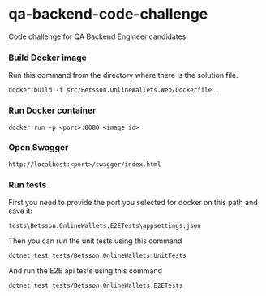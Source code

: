 # qa-backend-code-challenge

Code challenge for QA Backend Engineer candidates.

### Build Docker image

Run this command from the directory where there is the solution file.

```
docker build -f src/Betsson.OnlineWallets.Web/Dockerfile .
```

### Run Docker container

```
docker run -p <port>:8080 <image id>
```

### Open Swagger

```
http://localhost:<port>/swagger/index.html
```

### Run tests

First you need to provide the port you selected for docker on this path and save it:

`tests\Betsson.OnlineWallets.E2ETests\appsettings.json`

Then you can run the unit tests using this command

```
dotnet test tests/Betsson.OnlineWallets.UnitTests
```
And run the E2E api tests using this command

```
dotnet test tests/Betsson.OnlineWallets.E2ETests
```

